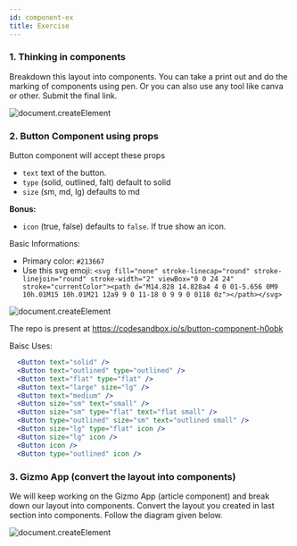```yaml
---
id: component-ex
title: Exercise
---
```


### 1. Thinking in components

Breakdown this layout into components. You can take a print out and do the marking of components using pen. Or you can also use any tool like canva or other. Submit the final link.

![document.createElement](/img/react/twitter-layout.jpg)

### 2. Button Component using props

Button component will accept these props

- `text` text of the button.
- `type` (solid, outlined, falt) default to solid
- `size` (sm, md, lg) defaults to md

**Bonus:**

- `icon` (true, false) defaults to `false`. If true show an icon.

Basic Informations:

- Primary color: `#213667`
- Use this svg emoji: `<svg fill="none" stroke-linecap="round" stroke-linejoin="round" stroke-width="2" viewBox="0 0 24 24" stroke="currentColor"><path d="M14.828 14.828a4 4 0 01-5.656 0M9 10h.01M15 10h.01M21 12a9 9 0 11-18 0 9 9 0 0118 0z"></path></svg>`

![document.createElement](/img/react/button-props.png)

The repo is present at https://codesandbox.io/s/button-component-h0obk

Baisc Uses:

```jsx
  <Button text="solid" />
  <Button text="outlined" type="outlined" />
  <Button text="flat" type="flat" />
  <Button text="large" size="lg" />
  <Button text="medium" />
  <Button size="sm" text="small" />
  <Button size="sm" type="flat" text="flat small" />
  <Button type="outlined" size="sm" text="outlined small" />
  <Button size="lg" type="flat" icon />
  <Button size="lg" icon />
  <Button icon />
  <Button type="outlined" icon />
```

### 3. Gizmo App (convert the layout into components)

We will keep working on the Gizmo App (article component) and break down our layout into components. Convert the layout you created in last section into components. Follow the diagram given below.

![document.createElement](/img/react/component-break.png)
